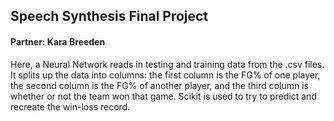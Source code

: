 ## Speech Synthesis Final Project 
#### Partner: Kara Breeden
Here, a Neural Network reads in testing and training data from the .csv files. It splits up the data into columns: the first column is the FG% of one player, the second column is the FG% of another player, and the third column is whether or not the team won that game. Scikit is used to try to predict and recreate the win-loss record.
